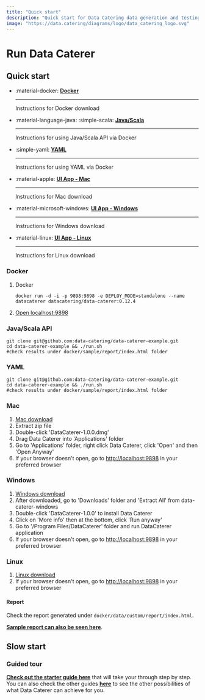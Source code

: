 ```yaml
---
title: "Quick start"
description: "Quick start for Data Catering data generation and testing tool that can automatically discover, generate and validate for files, databases, HTTP APIs and messaging systems."
image: "https://data.catering/diagrams/logo/data_catering_logo.svg"
---
```


# Run Data Caterer

## Quick start

<div class="grid cards" markdown>

-   :material-docker: __[Docker]__

    ---

    Instructions for Docker download

-   :material-language-java: :simple-scala: __[Java/Scala]__

    ---

    Instructions for using Java/Scala API via Docker

-   :simple-yaml: __[YAML]__

    ---

    Instructions for using YAML via Docker

-   :material-apple: __[UI App - Mac]__

    ---

    Instructions for Mac download

-   :material-microsoft-windows: __[UI App - Windows]__

    ---

    Instructions for Windows download

-   :material-linux: __[UI App - Linux]__

    ---

    Instructions for Linux download

</div>

  [Docker]: #docker
  [Java/Scala]: #javascala-api
  [YAML]: #yaml
  [UI App - Mac]: #mac
  [UI App - Windows]: #windows
  [UI App - Linux]: #linux

### Docker

1. Docker
   ```shell
   docker run -d -i -p 9898:9898 -e DEPLOY_MODE=standalone --name datacaterer datacatering/data-caterer:0.12.4
   ```
2. [Open localhost:9898](http://localhost:9898)

### Java/Scala API

```shell
git clone git@github.com:data-catering/data-caterer-example.git
cd data-caterer-example && ./run.sh
#check results under docker/sample/report/index.html folder
```

### YAML

```shell
git clone git@github.com:data-catering/data-caterer-example.git
cd data-caterer-example && ./run.sh
#check results under docker/sample/report/index.html folder
```

### Mac

1. [Mac download](https://nightly.link/data-catering/data-caterer/workflows/build/main/data-caterer-mac.zip)
2. Extract zip file
3. Double-click 'DataCaterer-1.0.0.dmg'
4. Drag Data Caterer into 'Applications' folder
5. Go to 'Applications' folder, right click Data Caterer, click 'Open' and then 'Open Anyway'
6. If your browser doesn't open, go to [http://localhost:9898](http://localhost:9898) in your preferred browser

### Windows

1. [Windows download](https://nightly.link/data-catering/data-caterer/workflows/build/main/data-caterer-windows.zip)
2. After downloaded, go to 'Downloads' folder and 'Extract All' from data-caterer-windows
3. Double-click 'DataCaterer-1.0.0' to install Data Caterer
4. Click on 'More info' then at the bottom, click 'Run anyway'
5. Go to '/Program Files/DataCaterer' folder and run DataCaterer application
6. If your browser doesn't open, go to [http://localhost:9898](http://localhost:9898) in your preferred browser

### Linux

1. [Linux download](https://nightly.link/data-catering/data-caterer/workflows/build/main/data-caterer-linux.zip)
2. If your browser doesn't open, go to [http://localhost:9898](http://localhost:9898) in your preferred browser

#### Report

Check the report generated under `docker/data/custom/report/index.html`.

[**Sample report can also be seen here**](../sample/report/html/index.html).

## Slow start

### Guided tour

[**Check out the starter guide here**](../docs/guide/scenario/first-data-generation.md) that will take your through
step by step. You can also check the other guides [**here**](../docs/guide/index.md) to see the other possibilities of
what Data Caterer can achieve for you.
